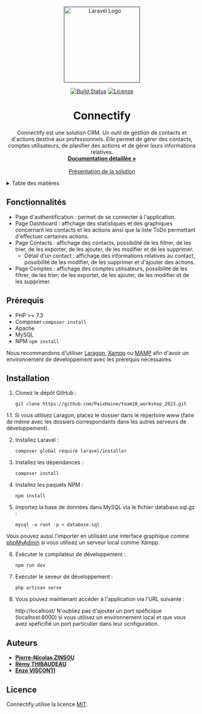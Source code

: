 <p align="center"><a href="" target="_blank"><img src="https://nkinformatique.com/src/assets/img/logo-NK-informatique-bc.svg" width="200" alt="Laravel Logo"></a></p>

<p align="center">
<a href="https://github.com/laravel/framework/actions"><img src="https://github.com/laravel/framework/workflows/tests/badge.svg" alt="Build Status"></a>
<a href="https://packagist.org/packages/laravel/framework"><img src="https://img.shields.io/packagist/l/laravel/framework" alt="License"></a>
</p>

<h1 align="center">Connectify</h1>
  <p align="center">
Connectify est une solution CRM. Un outil de gestion de contacts et d'actions destiné aux professionnels.
Elle permet de gérer des contacts, comptes utilisateurs, de planifier des actions et de gérer leurs informations relatives.
    <br />
    <a href="https://github.com/"><strong>Documentation détaillée »</strong></a>
    <br />
    <br />
    <a href="https://paixhaine.github.io/team10_workshop_2023/">Présentation de la solution</a>
  </p>

<details>
  <summary>Table des matières</summary>
  <ol>
    <li>
      <a href="#fonctionnalites">Fonctionnalités</a>
    </li>
    <li>
      <a href="#prerequis">Prérequis</a>
    </li>
    <li><a href="#installation">Installation</a></li>
    <li><a href="#auteurs">Auteurs</a></li>
    <li><a href="#licence">Licence</a></li>
  </ol>
</details>

## Fonctionnalités

* Page d'authentification : permet de se connecter à l'application.
* Page Dashboard : affichage des statistiques et des graphiques concernant les contacts et les actions ainsi que la liste ToDo permettant d'effectuer certaines actions.
* Page Contacts : affichage des contacts, possibilité de les filtrer, de les trier, de les exporter, de les ajouter, de les modifier et de les supprimer.
  * Détail d'un contact : affichage des informations relatives au contact, possibilité de les modifier, de les supprimer et d'ajouter des actions.
* Page Comptes : affichage des comptes utilisateurs, possibilité de les filtrer, de les trier, de les exporter, de les ajouter, de les modifier et de les supprimer.


## Prérequis

* PHP >= 7.3
* Composer
    `composer install`
* Apache
* MySQL
* NPM 
  `npm install`

Nous recommandons d'utiliser [Laragon](https://laragon.org/), [Xampp](https://www.apachefriends.org/fr/index.html) ou [MAMP](https://www.mamp.info/en/) afin d'avoir un environnement de développement avec les prérequis nécessaires.


## Installation

1. Clonez le dépôt GitHub :

    ```git clone https://github.com/PaixHaine/team10_workshop_2023.git```

    
1.1. Si vous utilisez Laragon, placez le dossier dans le répertoire www (faire de même avec les dossiers correspondants dans les autres serveurs de développement).

2. Installez Laravel :

    ```composer global require laravel/installer```

3. Installez les dépendances :

    ```composer install```
4. Installez les paquets NPM :

    ```npm install```
5. Importez la base de données dans MySQL via le fichier database.sql.gz :

    ```mysql -u root -p < database.sql```

Vous pouvez aussi l'importer en utilisant une interface graphique comme [phpMyAdmin](https://www.phpmyadmin.net/) si vous utilisez un serveur local comme Xampp.

6. Exécuter le compilateur de développement :

    ```npm run dev```
7. Exécuter le seveur de développement :

    ```php artisan serve```
8. Vous pouvez maintenant accéder à l'application via l'URL suivante :

    
    http://localhost/
N'oubliez pas d'ajouter un port spéficique (localhost:8000) si vous utilisez un environnement local et que vous avez spéficifié un port particulier dans leur ocnfiguration.

## Auteurs

- **[Pierre-Nicolas ZINSOU](https://github.com/PaixHaine)**
- **[Rémy THIBAUDEAU](https://github.com/Remy-thibaudeau)**
- **[Enzo VISCONTI]()**

## Licence

Connectify utilise la licence [MIT](https://opensource.org/licenses/MIT).
